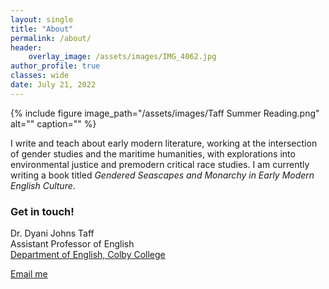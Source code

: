 ```yaml
---
layout: single
title: "About"
permalink: /about/
header:
    overlay_image: /assets/images/IMG_4062.jpg
author_profile: true
classes: wide
date: July 21, 2022
---
```


{% include figure image_path="/assets/images/Taff Summer Reading.png" alt="" caption="" %}

I write and teach about early modern literature, working at the intersection of gender studies and the maritime humanities, with explorations into environmental justice and premodern critical race studies. I am currently writing a book titled *Gendered Seascapes and Monarchy in Early Modern English Culture*.

### Get in touch!

Dr. Dyani Johns Taff<br>
Assistant Professor of English<br>
[Department of English, Colby College](https://www.colby.edu/englishdept/)<br>

<a href="mailto:{{ 'dtaff@colby.edu' | encode_email }}" title="Email me">Email me</a>
